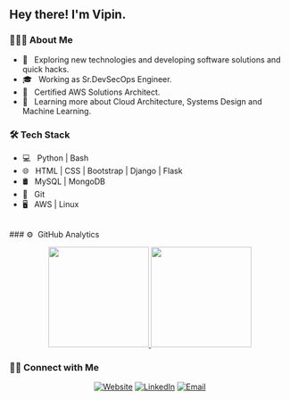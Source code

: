 <h2> Hey there! I'm Vipin.</h2>

<h3> 👨🏻‍💻 About Me </h3>

- 🤔 &nbsp; Exploring new technologies and developing software solutions and quick hacks.
- 🎓 &nbsp; Working as Sr.DevSecOps Engineer.
- 💼 &nbsp; Certified AWS Solutions Architect.
- 🌱 &nbsp; Learning more about Cloud Architecture, Systems Design and Machine Learning.

<h3>🛠 Tech Stack</h3>

- 💻 &nbsp; Python | Bash
- 🌐 &nbsp; HTML | CSS | Bootstrap | Django | Flask
- 🛢 &nbsp; MySQL | MongoDB
- 🔧 &nbsp; Git
- 🖥 &nbsp; AWS | Linux

<br/>
### ⚙️ &nbsp;GitHub Analytics

<p align="center">
<a href="https://github.com/vipink1203">
  <img height="180em" src="https://github-readme-stats-eight-theta.vercel.app/api?username=vipink1203&show_icons=true&theme=vue-dark&include_all_commits=true&count_private=true" />
  <img height="180em" src="https://github-readme-stats-eight-theta.vercel.app/api/top-langs/?username=vipink1203&layout=compact&exclude_lang=java+r&theme=vue-dark" />
</a>
</p>


<h3> 🤝🏻 Connect with Me </h3>

<p align="center">
<a href="https://www.vipinkumar.me/"><img alt="Website" src="https://img.shields.io/badge/Website-www.vipinkumar.me-blue?style=flat-square&logo=google-chrome"></a>
<a href="https://www.linkedin.com/in/vipink1203/"><img alt="LinkedIn" src="https://img.shields.io/badge/LinkedIn-Vipin%20Kumar-blue?style=flat-square&logo=linkedin"></a>
<a href="mailto:vipink1203@gmail.com"><img alt="Email" src="https://img.shields.io/badge/Email-vipink1203@gmail.com-blue?style=flat-square&logo=gmail"></a>
</p>
